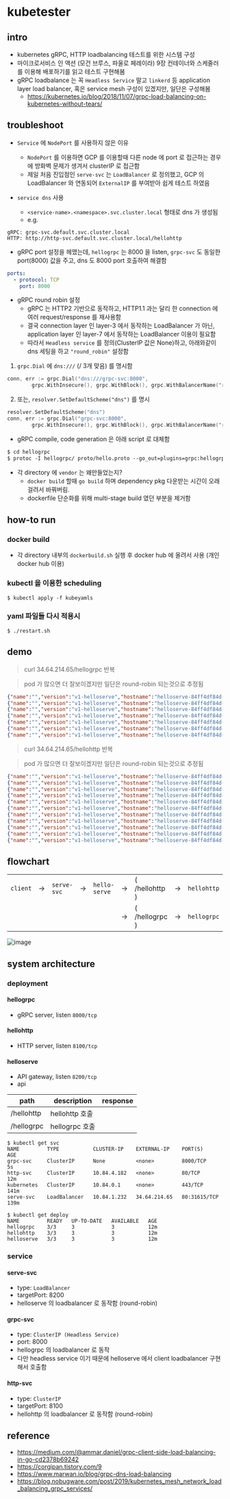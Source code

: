 # kubetester

## intro
- kubernetes gRPC, HTTP loadbalancing 테스트를 위한 시스템 구성
- 마이크로서비스 인 액션 (모건 브루스, 파울로 페레이라) 9장 컨테이너와 스케줄러를 이용해 배포하기를 읽고 테스트 구현해봄  
- gRPC loadbalance 는 꼭 `Headless Service` 말고 `linkerd` 등 application layer load balancer, 혹은 service mesh 구성이 있겠지만, 일단은 구성해봄 
  - https://kubernetes.io/blog/2018/11/07/grpc-load-balancing-on-kubernetes-without-tears/

## troubleshoot 
- `Service` 에 `NodePort` 를 사용하지 않은 이유
  - `NodePort` 를 이용하면 GCP 를 이용할때 다른 node 에 port 로 접근하는 경우에 방화벽 문제가 생겨서 clusterIP 로 접근함
  - 제일 처음 진입점인 `serve-svc` 는 `LoadBalancer` 로 정의했고, GCP 의 LoadBalancer 와 연동되어 `ExternalIP` 를 부여받아 쉽게 테스트 하였음

- `service dns` 사용 
  - `<service-name>.<namespace>.svc.cluster.local` 형태로 dns 가 생성됨 
  - e.g. 
```shell script
gRPC: grpc-svc.default.svc.cluster.local
HTTP: http://http-svc.default.svc.cluster.local/hellohttp
```
  - gRPC port 설정을 헤맸는데, `hellogrpc` 는 8000 을 listen, `grpc-svc` 도 동일한 port(8000) 값을 주고, dns 도 8000 port 호출하여 해결함 
```yaml
ports:
  - protocol: TCP
    port: 8000
``` 
          
- gRPC round robin 설정
  - gRPC 는 HTTP2 기반으로 동작하고, HTTP1.1 과는 달리 한 connection 에 여러 request/response 를 재사용함 
  - 결국 connection layer 인 layer-3 에서 동작하는 LoadBalancer 가 아닌, application layer 인 layer-7 에서 동작하는 LoadBalancer 이용이 필요함 
  - 따라서 `Headless service` 를 정의(ClusterIP 값은 None)하고, 아래와같이 dns 세팅을 하고 `"round_robin"` 설정함
   
1) `grpc.Dial` 에 `dns:///` (/ 3개 맞음) 를 명시함
```go
conn, err := grpc.Dial("dns:///grpc-svc:8000",
        grpc.WithInsecure(), grpc.WithBlock(), grpc.WithBalancerName("round_robin"))
```  
2) 또는, `resolver.SetDefaultScheme("dns")` 를 명시
```go
resolver.SetDefaultScheme("dns")
conn, err := grpc.Dial("grpc-svc:8000",
        grpc.WithInsecure(), grpc.WithBlock(), grpc.WithBalancerName("round_robin"))
```

- gRPC compile, code generation 은 아래 script 로 대체함
```proto
$ cd hellogrpc 
$ protoc -I hellogrpc/ proto/hello.proto --go_out=plugins=grpc:hellogrpc
``` 

- 각 directory 에 `vendor` 는 왜만들었는지?
  - `docker build` 할때 `go build` 하며 dependency pkg 다운받는 시간이 오래걸려서 바꿔버림.
  - dockerfile 단순화를 위해 multi-stage build 였던 부분을 제거함  

## how-to run
### docker build
- 각 directory 내부의 `dockerbuild.sh` 실행 후 docker hub 에 올려서 사용 (개인 docker hub 이용)

### kubectl 을 이용한 scheduling
```shell script
$ kubectl apply -f kubeyamls
```

### yaml 파일들 다시 적용시
```shell script
$ ./restart.sh
``` 

## demo
> curl 34.64.214.65/hellogrpc 반복

> pod 가 많으면 더 잘보이겠지만 일단은 round-robin 되는것으로 추정됨  
```json
{"name":"","version":"v1-helloserve","hostname":"helloserve-84ff4df84d-q2b4b","response":{"version":"v1-hellogrpc","hostname":"hellogrpc-6dd9d78b49-j66hq"}}
{"name":"","version":"v1-helloserve","hostname":"helloserve-84ff4df84d-q2b4b","response":{"version":"v1-hellogrpc","hostname":"hellogrpc-6dd9d78b49-j66hq"}}
{"name":"","version":"v1-helloserve","hostname":"helloserve-84ff4df84d-png98","response":{"version":"v1-hellogrpc","hostname":"hellogrpc-6dd9d78b49-z2zm9"}}
{"name":"","version":"v1-helloserve","hostname":"helloserve-84ff4df84d-q2b4b","response":{"version":"v1-hellogrpc","hostname":"hellogrpc-6dd9d78b49-j66hq"}}
{"name":"","version":"v1-helloserve","hostname":"helloserve-84ff4df84d-q2b4b","response":{"version":"v1-hellogrpc","hostname":"hellogrpc-6dd9d78b49-z2zm9"}}
{"name":"","version":"v1-helloserve","hostname":"helloserve-84ff4df84d-png98","response":{"version":"v1-hellogrpc","hostname":"hellogrpc-6dd9d78b49-z2zm9"}}
{"name":"","version":"v1-helloserve","hostname":"helloserve-84ff4df84d-q2b4b","response":{"version":"v1-hellogrpc","hostname":"hellogrpc-6dd9d78b49-j66hq"}}
```
> curl 34.64.214.65/hellohttp 반복

> pod 가 많으면 더 잘보이겠지만 일단은 round-robin 되는것으로 추정됨
```json
{"name":"","version":"v1-helloserve","hostname":"helloserve-84ff4df84d-vtwq8","response":{"hostname":"hellohttp-7859b685bb-c7cr7","name":"","version":"v1-hellohttp"}}
{"name":"","version":"v1-helloserve","hostname":"helloserve-84ff4df84d-q2b4b","response":{"hostname":"hellohttp-7859b685bb-ggd7b","name":"","version":"v1-hellohttp"}}
{"name":"","version":"v1-helloserve","hostname":"helloserve-84ff4df84d-png98","response":{"hostname":"hellohttp-7859b685bb-c7cr7","name":"","version":"v1-hellohttp"}}
{"name":"","version":"v1-helloserve","hostname":"helloserve-84ff4df84d-png98","response":{"hostname":"hellohttp-7859b685bb-c7cr7","name":"","version":"v1-hellohttp"}}
{"name":"","version":"v1-helloserve","hostname":"helloserve-84ff4df84d-vtwq8","response":{"hostname":"hellohttp-7859b685bb-c7cr7","name":"","version":"v1-hellohttp"}}
{"name":"","version":"v1-helloserve","hostname":"helloserve-84ff4df84d-vtwq8","response":{"hostname":"hellohttp-7859b685bb-c7cr7","name":"","version":"v1-hellohttp"}}
{"name":"","version":"v1-helloserve","hostname":"helloserve-84ff4df84d-q2b4b","response":{"hostname":"hellohttp-7859b685bb-ggd7b","name":"","version":"v1-hellohttp"}}
{"name":"","version":"v1-helloserve","hostname":"helloserve-84ff4df84d-png98","response":{"hostname":"hellohttp-7859b685bb-c7cr7","name":"","version":"v1-hellohttp"}}
{"name":"","version":"v1-helloserve","hostname":"helloserve-84ff4df84d-q2b4b","response":{"hostname":"hellohttp-7859b685bb-ggd7b","name":"","version":"v1-hellohttp"}}
{"name":"","version":"v1-helloserve","hostname":"helloserve-84ff4df84d-vtwq8","response":{"hostname":"hellohttp-7859b685bb-c7cr7","name":"","version":"v1-hellohttp"}}
{"name":"","version":"v1-helloserve","hostname":"helloserve-84ff4df84d-vtwq8","response":{"hostname":"hellohttp-7859b685bb-c7cr7","name":"","version":"v1-hellohttp"}}
```
 
## flowchart
| | | | | | | | | |
| --- | --- | --- | --- | --- | --- | --- | --- | --- |
|`client`| -> | `serve-svc` | -> | `hello-serve` | -> | ( /hellohttp ) | -> | `hellohttp` |
| | | | | | -> | ( /hellogrpc ) | -> | `hellogrpc` |

![image](https://user-images.githubusercontent.com/34496756/76628501-29385b80-6580-11ea-947c-ec154e7db570.png)

## system architecture

### deployment
#### hellogrpc
- gRPC server, listen `8000/tcp`

#### hellohttp
- HTTP server, listen `8100/tcp`

#### helloserve
- API gateway, listen `8200/tcp`
- api

| path | description | response |  
| --- | --- | --- |
| /hellohttp | hellohttp 호출 | |
| /hellogrpc | hellogrpc 호출 | |


```shell script
$ kubectl get svc
NAME         TYPE           CLUSTER-IP    EXTERNAL-IP    PORT(S)        AGE
grpc-svc     ClusterIP      None          <none>         8000/TCP       5s
http-svc     ClusterIP      10.84.4.182   <none>         80/TCP         12m
kubernetes   ClusterIP      10.84.0.1     <none>         443/TCP        141m
serve-svc    LoadBalancer   10.84.1.232   34.64.214.65   80:31615/TCP   139m
```

```shell script
$ kubectl get deploy
NAME         READY   UP-TO-DATE   AVAILABLE   AGE
hellogrpc    3/3     3            3           12m
hellohttp    3/3     3            3           12m
helloserve   3/3     3            3           12m
```

### service
#### serve-svc
- type: `LoadBalancer`
- targetPort: 8200
- helloserve 의 loadbalancer 로 동작함 (round-robin) 
   
#### grpc-svc
- type: `ClusterIP (Headless Service)`
- port: 8000
- hellogrpc 의 loadbalancer 로 동작
- 다만 headless service 이기 때문에 helloserve 에서 client loadbalancer 구현해서 호출함

#### http-svc
- type: `ClusterIP`
- targetPort: 8100
- hellohttp 의 loadbalancer 로 동작함 (round-robin)


## reference
- https://medium.com/@ammar.daniel/grpc-client-side-load-balancing-in-go-cd2378b69242
- https://corgipan.tistory.com/9
- https://www.marwan.io/blog/grpc-dns-load-balancing
- https://blog.nobugware.com/post/2019/kubernetes_mesh_network_load_balancing_grpc_services/
